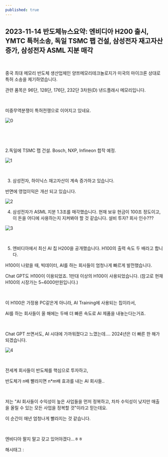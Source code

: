 ```yaml
---
published: true
---
```

## 2023-11-14 반도체뉴스요약: 엔비디아 H200 출시, YMTC 특허소송, 독일 TSMC 팹 건설, 삼성전자 재고자산 증가, 삼성전자 ASML 지분 매각

​

중국 최대 메모리 반도체 생산업체인 양쯔메모리테크놀로지가 미국의 마이크론 상대로 특허 소송을 제기하였습니다.

관련 품목은 96단, 128단, 176단, 232단 3차원(D) 낸드플래시 메모리입니다.

​

미중무역분쟁이 특허전쟁으로 이어지고 있네요.

![0](/asset/img/223264893689/0.png)

​

​

2.독일에 TSMC 팹 건설. Bosch, NXP, Infineon 합작 예정.

![1](/asset/img/223264893689/1.png)

​

3. 삼성전자, 하이닉스 재고자산이 계속 증가하고 있습니다.

반면에 영업이익은 개선 되고 있습니다.

![2](/asset/img/223264893689/2.png)

4. 삼성전자가 ASML 지분 1.3조를 매각했습니다. 현재 보유 현금이 100조 정도이고, 이 돈을 어디에 사용하는지 지켜봐야 할 것 같습니다. 설비 투자? 회사 인수???

![3](/asset/img/223264893689/3.png)

​

5. 엔비디아에서 최신 AI 칩 H200을 공개했습니다. H100의 출력 속도 두 배라고 합니다.

H100이 나왔을 때, 빅데이터, AI를 하는 회사들이 엄청나게 빠르게 발전했습니다.

Chat GPT도 H100이 이용되었죠. 1만대 이상의 H100이 사용되었습니다. (참고로 현재 H100의 시장가는 5~6000만원입니다.)

​

이 H100은 가정용 PC같은게 아니라, AI Training에 사용되는 칩이라서,

AI를 하는 회사들이 올 해에는 두배 더 빠른 속도로 AI 제품을 내놓는다는거죠.

​

Chat GPT 쓰면서도, AI 시대에 가까워졌다고 느꼈는데.... 2024년은 더 빠른 한 해가 되겠습니다.

![4](/asset/img/223264893689/4.png)

​

전세계 회사들이 반도체를 핵심으로 투자하고,

반도체가 n배 빨라지면 n*m배 효과를 내는 AI 회사들..

​

저는 "AI 회사들이 수익성이 높은 사업들을 먼저 정복하고, 차차 수익성이 낮지만 매출을 올릴 수 있는 모든 사업을 정복할 것"이라고 믿는데요.

이 순간이 매년 엄청나게 빨라지는 것 같습니다.

​

엔비디아 팔지 말고 갖고 있어야겠다...ㅎㅎ

 해시태그 : 